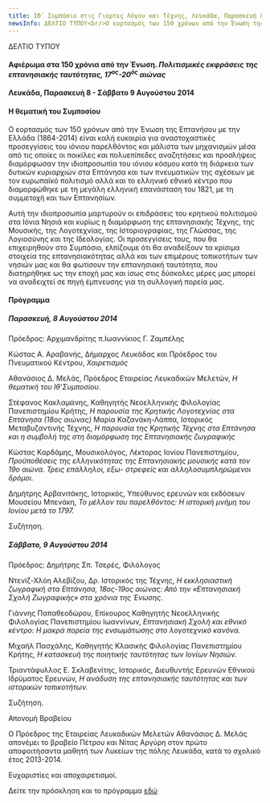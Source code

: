 ```yaml
---
title: ΙΘ´ Συμπόσιο στις Γιορτες Λόγου και Τέχνης, Λευκάδα, Παρασκευή 8 - Σάββατο 9 Αυγούστου 2014
newsInfo: ΔΕΛΤΙΟ ΤΥΠΟΥ<br/>Ο εορτασμός των 150 χρόνων από την Ένωση της Επτανήσου με την Ελλάδα (1864-2014) είναι καλή ευκαιρία για  αναστοχαστικές  προσεγγίσεις του ιόνιου παρελθόντος και μάλιστα των μηχανισμών μέσα από τις  οποίες οι ποικίλες και πολυεπίπεδες αναζητήσεις και προσλήψεις διαμόρφωσαν την ιδιοπροσωπία του ιόνιου κόσμου κατά τη διάρκεια των δυτικών κυριαρχιών στα Επτάνησα και των πνευματικών  της σχέσεων με τον ευρωπαϊκό πολιτισμό αλλά και  το ελληνικό εθνικό κέντρο που διαμορφώθηκε με τη μεγάλη ελληνική επανάσταση του 1821, με τη συμμετοχή και των Επτανησίων.
---
```


ΔΕΛΤΙΟ ΤΥΠΟΥ

#### Αφιέρωμα στα 150 χρόνια από την Ένωση. *Πολιτισμικές εκφράσεις της επτανησιακής ταυτότητας, 17<sup>ος</sup>-20<sup>ός</sup> αιώνας*
#### Λευκάδα, Παρασκευή 8 - Σάββατο 9 Αυγούστου 2014

#### Η θεματική του Συμποσίου

Ο εορτασμός των 150 χρόνων από την Ένωση της Επτανήσου με την Ελλάδα (1864-2014) είναι καλή ευκαιρία για  αναστοχαστικές  προσεγγίσεις του ιόνιου παρελθόντος και μάλιστα των μηχανισμών μέσα από τις  οποίες οι ποικίλες και πολυεπίπεδες αναζητήσεις και προσλήψεις διαμόρφωσαν την ιδιοπροσωπία του ιόνιου κόσμου κατά τη διάρκεια των δυτικών κυριαρχιών στα Επτάνησα και των πνευματικών  της σχέσεων με τον ευρωπαϊκό πολιτισμό αλλά και  το ελληνικό εθνικό κέντρο που διαμορφώθηκε με τη μεγάλη ελληνική επανάσταση του 1821, με τη συμμετοχή και των Επτανησίων.

Αυτή την  ιδιοπροσωπία  μαρτυρούν οι  επιδράσεις του κρητικού πολιτισμού στα Ιόνια Νησιά και κυρίως η διαμόρφωση της επτανησιακής Τέχνης, της Μουσικής, της Λογοτεχνίας, της  Ιστοριογραφίας, της Γλώσσας, της Λογιοσύνης και της Ιδεολογίας. Οι προσεγγίσεις τους, που θα επιχειρηθούν στο Συμπόσιο, ελπίζουμε ότι θα αναδείξουν τα κρίσιμα στοιχεία της επτανησιακότητας αλλά και των επιμέρους τοπικοτήτων των νησιών  μας και θα φωτίσουν την επτανησιακή ταυτότητα, που διατηρήθηκε ως την εποχή μας και ίσως στις δύσκολες μέρες μας μπορεί να αναδειχτεί σε πηγή έμπνευσης για τη συλλογική πορεία μας. 

#### Πρόγραμμα

##### Παρασκευή, 8 Αυγούστου 2014

Πρόεδρος: Αρχιμανδρίτης π.Ιωαννίκιος Γ. Ζαμπέλης

Κώστας Α. Αραβανής, Δήμαρχος Λευκάδας και Πρόεδρος του Πνευματικού Κέντρου, *Χαιρετισμός*

Αθανάσιος Δ. Μελάς, Πρόεδρος Εταιρείας Λευκαδικών Μελετών, *Η θεματική του Ιθ'Συμποσίου.*

Στέφανος Κακλαμάνης, Καθηγητής Νεοελληνικής Φιλολογίας Πανεπιστημίου Κρήτης, *Η παρουσία της Κρητικής Λογοτεχνίας στα Επτάνησα \(18ος αιώνας\)* Μαρία Καζανάκη-Λάππα, Ιστορικός Μεταβυζαντινής Τέχνης, *Η παρουσία της Κρητικής Τέχνης στα Επτάνησα και η συμβολή της στη διαμόρφωση της Επτανησιακής ζωγραφικής*

Κώστας Καρδάμης, Μουσικολόγος, Λέκτορας Ιονίου Πανεπιστημίου, *Προϋποθέσεις της ελληνικότητας της Επτανησιακής μουσικής κατά τον 19ο αιώνα. Τρεις επάλληλοι, εξω- στρεφείς και αλληλοσυμπληρώμενοι δρόμοι.*

Δημήτρης Αρβανιτάκης, Ιστορικός, Υπεύθυνος ερευνών και εκδόσεων Μουσείου Μπενάκη, *Το μέλλον του παρελθόντος: Η ιστορική μνήμη του Ιονίου μετά το 1797.*

Συζήτηση.

##### Σάββατο, 9 Αυγούστου 2014

Πρόεδρος: Δημήτρης Σπ. Τσερές, Φιλόλογος

Ντενίζ-Χλόη Αλεβίζου, Δρ. Ιστορικός της Τέχνης, *Η εκκλησιαστική ζωγραφική στα Επτάνησα, 18ος-19ος αιώνας: Από την «Επτανησιακή Σχολή Ζωγραφικής» στα χρόνια της Ένωσης.*

Γιάννης Παπαθεοδώρου, Επίκουρος Καθηγητής Νεοελληνικής Φιλολογίας Πανεπιστημίου Ιωαννίνων, *Επτανησιακή Σχολή και εθνικό κέντρο: Η μακρά πορεία της ενσωμάτωσης στο λογοτεχνικό κανόνα.*

Μιχαήλ Πασχάλης, Καθηγητής Κλασικής Φιλολογίας Πανεπιστημίου Κρήτης, *Η κατασκευή της ποιητικής ταυτότητας των Ιονίων Νησιών.*

Τριαντάφυλλος Ε. Σκλαβενίτης, Ιστορικός, Διευθυντής Ερευνών Εθνικού Ιδρύματος Ερευνών, *Η ανάδυση της επτανησιακής ταυτότητας και των ιστορικών τοπικοτήτων.*

Συζήτηση.

Απονομή Βραβείου

Ο Πρόεδρος της Εταιρείας Λευκαδικών Μελετών Αθανάσιος Δ. Μελάς απονέμει το βραβείο Πέτρου και Νίτας Αργύρη στον πρώτο αποφοιτήσαντα μαθητή των Λυκείων της πόλης Λευκάδα, κατά το σχολικό έτος 2013-2014.

Ευχαριστίες και αποχαιρετισμοί.

Δείτε την πρόσκληση και το πρόγραμμα [εδώ](/documents/prosklhsh_symposio_19.pdf)
